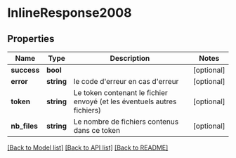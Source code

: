 # InlineResponse2008

## Properties
Name | Type | Description | Notes
------------ | ------------- | ------------- | -------------
**success** | **bool** |  | [optional] 
**error** | **string** | le code d&#x27;erreur en cas d&#x27;erreur | [optional] 
**token** | **string** | Le token contenant le fichier envoyé (et les éventuels autres fichiers) | [optional] 
**nb_files** | **string** | Le nombre de fichiers contenus dans ce token | [optional] 

[[Back to Model list]](../../README.md#documentation-for-models) [[Back to API list]](../../README.md#documentation-for-api-endpoints) [[Back to README]](../../README.md)

